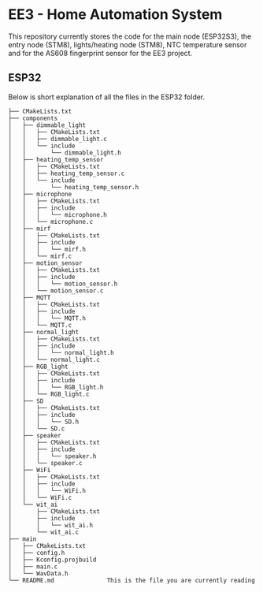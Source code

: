 # EE3 - Home Automation System
This repository currently stores the code for the main node (ESP32S3), the entry node (STM8), lights/heating node (STM8), NTC temperature sensor and for the AS608 fingerprint sensor for the EE3 project.

## ESP32
Below is short explanation of all the files in the ESP32 folder.

```
├── CMakeLists.txt
├── components
│   ├── dimmable_light
│   │   ├── CMakeLists.txt
│   │   ├── dimmable_light.c
│   │   └── include
│   │       └── dimmable_light.h
│   ├── heating_temp_sensor
│   │   ├── CMakeLists.txt
│   │   ├── heating_temp_sensor.c
│   │   └── include
│   │       └── heating_temp_sensor.h
│   ├── microphone
│   │   ├── CMakeLists.txt
│   │   ├── include
│   │   │   └── microphone.h
│   │   └── microphone.c
│   ├── mirf
│   │   ├── CMakeLists.txt
│   │   ├── include
│   │   │   └── mirf.h
│   │   └── mirf.c
│   ├── motion_sensor
│   │   ├── CMakeLists.txt
│   │   ├── include
│   │   │   └── motion_sensor.h
│   │   └── motion_sensor.c
│   ├── MQTT
│   │   ├── CMakeLists.txt
│   │   ├── include
│   │   │   └── MQTT.h
│   │   └── MQTT.c
│   ├── normal_light
│   │   ├── CMakeLists.txt
│   │   ├── include
│   │   │   └── normal_light.h
│   │   └── normal_light.c
│   ├── RGB_light
│   │   ├── CMakeLists.txt
│   │   ├── include
│   │   │   └── RGB_light.h
│   │   └── RGB_light.c
│   ├── SD
│   │   ├── CMakeLists.txt
│   │   ├── include
│   │   │   └── SD.h
│   │   └── SD.c
│   ├── speaker
│   │   ├── CMakeLists.txt
│   │   ├── include
│   │   │   └── speaker.h
│   │   └── speaker.c
│   ├── WiFi
│   │   ├── CMakeLists.txt
│   │   ├── include
│   │   │   └── WiFi.h
│   │   └── WiFi.c
│   └── wit_ai
│       ├── CMakeLists.txt
│       ├── include
│       │   └── wit_ai.h
│       └── wit_ai.c
├── main
│   ├── CMakeLists.txt
│   ├── config.h
│   ├── Kconfig.projbuild
│   ├── main.c
│   └── WavData.h
└── README.md               This is the file you are currently reading
```
